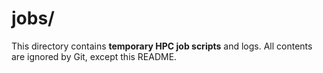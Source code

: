 # jobs/

This directory contains **temporary HPC job scripts** and logs.
All contents are ignored by Git, except this README.

